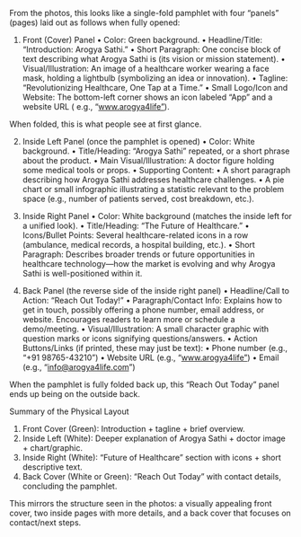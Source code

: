 From the photos, this looks like a single-fold pamphlet with four “panels” (pages) laid out as follows when fully
opened:

1. Front (Cover) Panel
   • Color: Green background.
   • Headline/Title: “Introduction: Arogya Sathi.”
   • Short Paragraph: One concise block of text describing what Arogya Sathi is (its vision or mission statement).
   • Visual/Illustration: An image of a healthcare worker wearing a face mask, holding a lightbulb (symbolizing an idea
   or innovation).
   • Tagline: “Revolutionizing Healthcare, One Tap at a Time.”
   • Small Logo/Icon and Website: The bottom-left corner shows an icon labeled “App” and a website URL (
   e.g., “www.arogya4life”).

When folded, this is what people see at first glance.

2. Inside Left Panel (once the pamphlet is opened)
   • Color: White background.
   • Title/Heading: “Arogya Sathi” repeated, or a short phrase about the product.
   • Main Visual/Illustration: A doctor figure holding some medical tools or props.
   • Supporting Content:
   • A short paragraph describing how Arogya Sathi addresses healthcare challenges.
   • A pie chart or small infographic illustrating a statistic relevant to the problem space (e.g., number of patients
   served, cost breakdown, etc.).

3. Inside Right Panel
   • Color: White background (matches the inside left for a unified look).
   • Title/Heading: “The Future of Healthcare.”
   • Icons/Bullet Points: Several healthcare-related icons in a row (ambulance, medical records, a hospital building,
   etc.).
   • Short Paragraph: Describes broader trends or future opportunities in healthcare technology—how the market is
   evolving and why Arogya Sathi is well-positioned within it.

4. Back Panel (the reverse side of the inside right panel)
   • Headline/Call to Action: “Reach Out Today!”
   • Paragraph/Contact Info: Explains how to get in touch, possibly offering a phone number, email address, or website.
   Encourages readers to learn more or schedule a demo/meeting.
   • Visual/Illustration: A small character graphic with question marks or icons signifying questions/answers.
   • Action Buttons/Links (if printed, these may just be text):
   • Phone number (e.g., “+91 98765-43210”)
   • Website URL (e.g., “www.arogya4life”)
   • Email (e.g., “info@arogya4life.com”)

When the pamphlet is fully folded back up, this “Reach Out Today” panel ends up being on the outside back.

Summary of the Physical Layout

1. Front Cover (Green): Introduction + tagline + brief overview.
2. Inside Left (White): Deeper explanation of Arogya Sathi + doctor image + chart/graphic.
3. Inside Right (White): “Future of Healthcare” section with icons + short descriptive text.
4. Back Cover (White or Green): “Reach Out Today” with contact details, concluding the pamphlet.

This mirrors the structure seen in the photos: a visually appealing front cover, two inside pages with more details, and
a back cover that focuses on contact/next steps.

